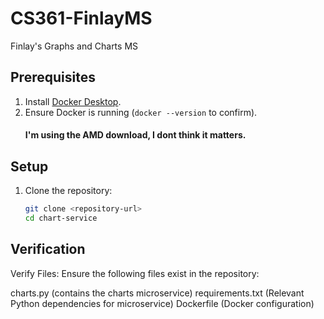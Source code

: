 # CS361-FinlayMS
Finlay's Graphs and Charts MS

## Prerequisites
1. Install [Docker Desktop](https://www.docker.com/products/docker-desktop).
2. Ensure Docker is running (`docker --version` to confirm).
   #### I'm using the AMD download, I dont think it matters.

## Setup

1. Clone the repository:
   ```bash
   git clone <repository-url>
   cd chart-service

## Verification 

Verify Files: Ensure the following files exist in the repository:

charts.py (contains the charts microservice)
requirements.txt (Relevant Python dependencies for microservice)
Dockerfile (Docker configuration)
